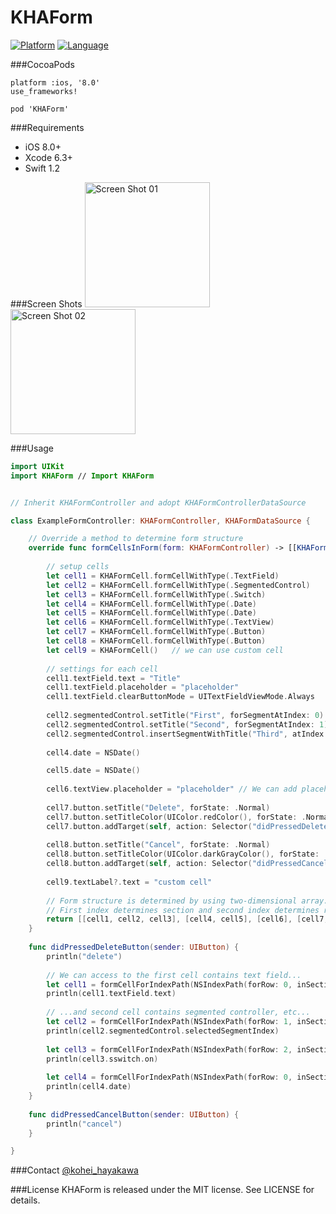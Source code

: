 # KHAForm

[![Platform](http://img.shields.io/badge/platform-ios-blue.svg?style=flat
)](https://developer.apple.com/iphone/index.action)
[![Language](http://img.shields.io/badge/language-swift-brightgreen.svg?style=flat
)](https://developer.apple.com/swift)

###CocoaPods
~~~
platform :ios, '8.0'
use_frameworks!

pod 'KHAForm'
~~~

###Requirements
* iOS 8.0+
* Xcode 6.3+
* Swift 1.2

###Screen Shots
<img alt="Screen Shot 01" src="https://raw.githubusercontent.com/wiki/KoheiHayakawa/Form/images/screen_shot_01.png" width="200"/>
<img alt="Screen Shot 02" src="https://raw.githubusercontent.com/wiki/KoheiHayakawa/Form/images/screen_shot_02.png" width="200"/>

###Usage
```swift
import UIKit
import KHAForm // Import KHAForm


// Inherit KHAFormController and adopt KHAFormControllerDataSource

class ExampleFormController: KHAFormController, KHAFormDataSource {

    // Override a method to determine form structure
    override func formCellsInForm(form: KHAFormController) -> [[KHAFormCell]] {
        
        // setup cells
        let cell1 = KHAFormCell.formCellWithType(.TextField)
        let cell2 = KHAFormCell.formCellWithType(.SegmentedControl)
        let cell3 = KHAFormCell.formCellWithType(.Switch)
        let cell4 = KHAFormCell.formCellWithType(.Date)
        let cell5 = KHAFormCell.formCellWithType(.Date)
        let cell6 = KHAFormCell.formCellWithType(.TextView)
        let cell7 = KHAFormCell.formCellWithType(.Button)
        let cell8 = KHAFormCell.formCellWithType(.Button)
        let cell9 = KHAFormCell()   // we can use custom cell
        
        // settings for each cell
        cell1.textField.text = "Title"
        cell1.textField.placeholder = "placeholder"
        cell1.textField.clearButtonMode = UITextFieldViewMode.Always
        
        cell2.segmentedControl.setTitle("First", forSegmentAtIndex: 0)
        cell2.segmentedControl.setTitle("Second", forSegmentAtIndex: 1)
        cell2.segmentedControl.insertSegmentWithTitle("Third", atIndex: 2, animated: false) // Add segment
        
        cell4.date = NSDate()

        cell5.date = NSDate()
        
        cell6.textView.placeholder = "placeholder" // We can add placeholder on textview
        
        cell7.button.setTitle("Delete", forState: .Normal)
        cell7.button.setTitleColor(UIColor.redColor(), forState: .Normal)
        cell7.button.addTarget(self, action: Selector("didPressedDeleteButton:"), forControlEvents: UIControlEvents.TouchUpInside)
        
        cell8.button.setTitle("Cancel", forState: .Normal)
        cell8.button.setTitleColor(UIColor.darkGrayColor(), forState: .Normal)
        cell8.button.addTarget(self, action: Selector("didPressedCancelButton:"), forControlEvents: UIControlEvents.TouchUpInside)
        
        cell9.textLabel?.text = "custom cell"
        
        // Form structure is determined by using two-dimensional array.
        // First index determines section and second index determines row.
        return [[cell1, cell2, cell3], [cell4, cell5], [cell6], [cell7, cell8], [cell9]]
    }
    
    func didPressedDeleteButton(sender: UIButton) {
        println("delete")
        
        // We can access to the first cell contains text field...
        let cell1 = formCellForIndexPath(NSIndexPath(forRow: 0, inSection: 0))
        println(cell1.textField.text)
        
        // ...and second cell contains segmented controller, etc...
        let cell2 = formCellForIndexPath(NSIndexPath(forRow: 1, inSection: 0))
        println(cell2.segmentedControl.selectedSegmentIndex)
        
        let cell3 = formCellForIndexPath(NSIndexPath(forRow: 2, inSection: 0))
        println(cell3.sswitch.on)
        
        let cell4 = formCellForIndexPath(NSIndexPath(forRow: 0, inSection: 1))
        println(cell4.date)
    }
    
    func didPressedCancelButton(sender: UIButton) {
        println("cancel")
    }

}
```

###Contact
[@kohei_hayakawa](https://twitter.com/kohei_hayakawa)

###License
KHAForm is released under the MIT license. See LICENSE for details.
